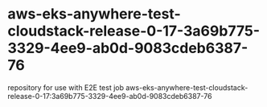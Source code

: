 # aws-eks-anywhere-test-cloudstack-release-0-17-3a69b775-3329-4ee9-ab0d-9083cdeb6387-76
repository for use with E2E test job aws-eks-anywhere-test-cloudstack-release-0-17:3a69b775-3329-4ee9-ab0d-9083cdeb6387-76

